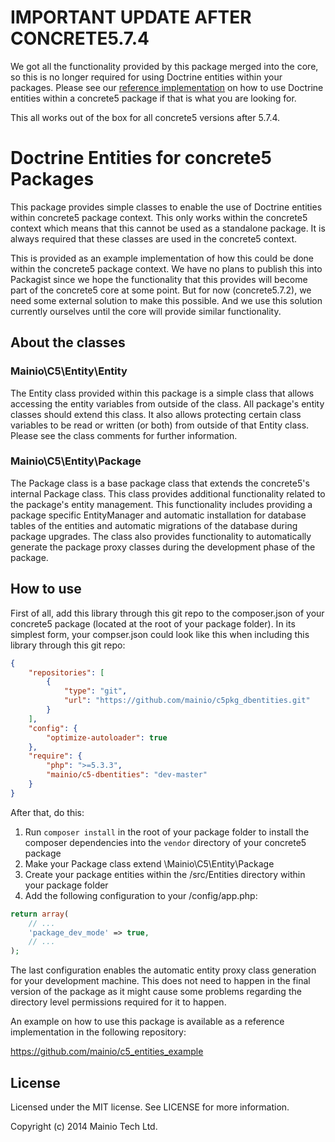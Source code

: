 # IMPORTANT UPDATE AFTER CONCRETE5.7.4

We got all the functionality provided by this package merged into the core,
so this is no longer required for using Doctrine entities within your packages.
Please see our [reference implementation](https://github.com/mainio/c5_entities_example)
on how to use Doctrine entities within a concrete5 package if that is what you
are looking for.

This all works out of the box for all concrete5 versions after 5.7.4.


# Doctrine Entities for concrete5 Packages

This package provides simple classes to enable the use of Doctrine entities
within concrete5 package context. This only works within the concrete5 context
which means that this cannot be used as a standalone package. It is always
required that these classes are used in the concrete5 context.

This is provided as an example implementation of how this could be done within
the concrete5 package context. We have no plans to publish this into Packagist
since we hope the functionality that this provides will become part of the
concrete5 core at some point. But for now (concrete5.7.2), we need some
external solution to make this possible. And we use this solution currently
ourselves until the core will provide similar functionality.


## About the classes


### Mainio\C5\Entity\Entity
The Entity class provided within this package is a simple class that allows
accessing the entity variables from outside of the class. All package's entity
classes should extend this class. It also allows protecting certain class
variables to be read or written (or both) from outside of that Entity class.
Please see the class comments for further information.


### Mainio\C5\Entity\Package
The Package class is a base package class that extends the concrete5's internal
Package class. This class provides additional functionality related to the
package's entity management. This functionality includes providing a package
specific EntityManager and automatic installation for database tables of the
entities and automatic migrations of the database during package upgrades. The
class also provides functionality to automatically generate the package proxy
classes during the development phase of the package.


## How to use

First of all, add this library through this git repo to the composer.json of
your concrete5 package (located at the root of your package folder). In its
simplest form, your compser.json could look like this when including this
library through this git repo:
```json
{
    "repositories": [
        {
            "type": "git",
            "url": "https://github.com/mainio/c5pkg_dbentities.git"
        }
    ],
    "config": {
        "optimize-autoloader": true
    },
    "require": {
        "php": ">=5.3.3",
        "mainio/c5-dbentities": "dev-master"
    }
}
```

After that, do this:

1. Run `composer install` in the root of your package folder to install the
   composer dependencies into the `vendor` directory of your concrete5 package
2. Make your Package class extend \Mainio\C5\Entity\Package
3. Create your package entities within the /src/Entities directory within your
   package folder
4. Add the following configuration to your /config/app.php:
```php
return array(
    // ...
    'package_dev_mode' => true,
    // ...
);
```

The last configuration enables the automatic entity proxy class generation for
your development machine. This does not need to happen in the final version of
the package as it might cause some problems regarding the directory level
permissions required for it to happen.

An example on how to use this package is available as a reference
implementation in the following repository:

https://github.com/mainio/c5_entities_example


## License

Licensed under the MIT license. See LICENSE for more information.

Copyright (c) 2014 Mainio Tech Ltd.
